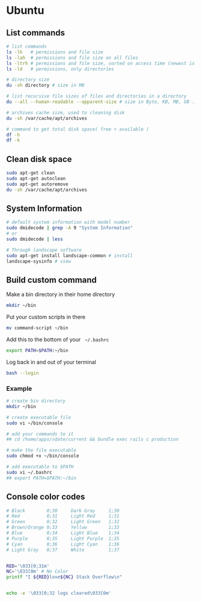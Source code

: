 # Ubuntu

## List commands

```sh
# list commands
ls -lh   # permissions and file size
ls -lah  # permissions and file size on all files
ls -ltrh # permissions and file size, sorted on access time (newest is last)
ls -ld   # permissions, only directories

# directory size
du -sh directory # size in MB

# list recursive file sizes of files and directories in a directory
du --all --human-readable --apparent-size # size in Byte, KB, MB, GB ...

# archives cache size, used to cleaning disk
du -sh /var/cache/apt/archives

# command to get total disk space( free + available )
df -h
df -k
```

## Clean disk space
```sh
sudo apt-get clean
sudo apt-get autoclean
sudo apt-get autoremove
du -sh /var/cache/apt/archives
```

## System Information
```sh
# default system information with model number
sudo dmidecode | grep -A 9 "System Information"
# or
sudo dmidecode | less

# Through landscape software
sudo apt-get install landscape-common # install
landscape-sysinfo # view
```

## Build custom command
Make a bin directory in their home directory<br>
```sh 
mkdir ~/bin 
```
Put your custom scripts in there<br>
```sh 
mv command-script ~/bin 
```
Add this to the bottom of your ` ~/.bashrc`<br>
```sh
export PATH=$PATH:~/bin
```
Log back in and out of your terminal<br>
```sh 
bash --login
```

### Example
```sh
# create bin directory
mkdir ~/bin

# create executable file
sudo vi ~/bin/console

# add your commands to it
## cd /home/apps/vdate/current && bundle exec rails c production

# make the file executable
sudo chmod +x ~/bin/console

# add executable to $PATH
sudo vi ~/.bashrc
## export PATH=$PATH:~/bin
```

## Console color codes
```sh
# Black        0;30     Dark Gray     1;30
# Red          0;31     Light Red     1;31
# Green        0;32     Light Green   1;32
# Brown/Orange 0;33     Yellow        1;33
# Blue         0;34     Light Blue    1;34
# Purple       0;35     Light Purple  1;35
# Cyan         0;36     Light Cyan    1;36
# Light Gray   0;37     White         1;37


RED='\033[0;31m'
NC='\033[0m' # No Color
printf "I ${RED}love${NC} Stack Overflow\n"


echo -e '\033[0;32 logs cleared\033[0m'
```
